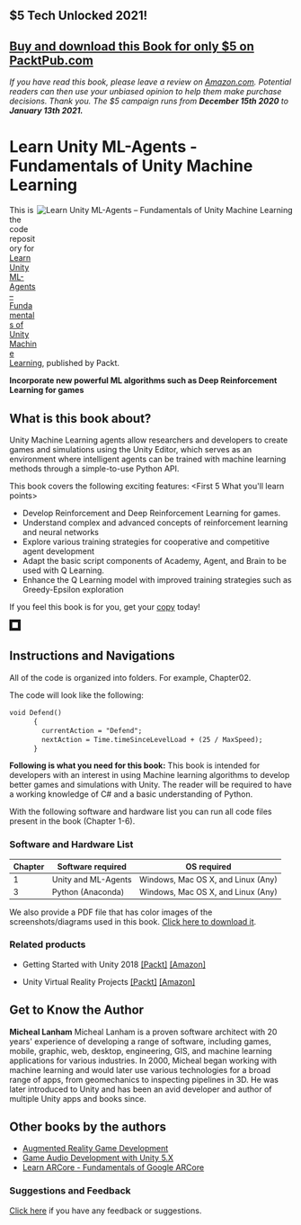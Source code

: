 ## $5 Tech Unlocked 2021!
[Buy and download this Book for only $5 on PacktPub.com](https://www.packtpub.com/product/learn-unity-ml-agents-fundamentals-of-unity-machine-learning/9781789138139)
-----
*If you have read this book, please leave a review on [Amazon.com](https://www.amazon.com/gp/product/1789138132).     Potential readers can then use your unbiased opinion to help them make purchase decisions. Thank you. The $5 campaign         runs from __December 15th 2020__ to __January 13th 2021.__*

# Learn Unity ML-Agents - Fundamentals of Unity Machine Learning

<a href="https://www.packtpub.com/game-development/learn-unity-ml-agents-%E2%80%93-fundamentals-unity-machine-learning?utm_source=github&utm_medium=repository&utm_campaign=9781789138139"><img src="https://d1ldz4te4covpm.cloudfront.net/sites/default/files/imagecache/ppv4_main_book_cover/B10576.png" alt="Learn Unity ML-Agents – Fundamentals of Unity Machine Learning" height="256px" align="right"></a>

This is the code repository for [Learn Unity ML-Agents – Fundamentals of Unity Machine Learning](https://www.packtpub.com/game-development/learn-unity-ml-agents-%E2%80%93-fundamentals-unity-machine-learning?utm_source=github&utm_medium=repository&utm_campaign=9781789138139), published by Packt.

**Incorporate new powerful ML algorithms such as Deep Reinforcement Learning for games**

## What is this book about?
Unity Machine Learning agents allow researchers and developers to create games and simulations using the Unity Editor, which serves as an environment where intelligent agents can be trained with machine learning methods through a simple-to-use Python API.

This book covers the following exciting features: <First 5 What you'll learn points>
* Develop Reinforcement and Deep Reinforcement Learning for games.
* Understand complex and advanced concepts of reinforcement learning and neural networks
* Explore various training strategies for cooperative and competitive agent development
* Adapt the basic script components of Academy, Agent, and Brain to be used with Q Learning.
* Enhance the Q Learning model with improved training strategies such as Greedy-Epsilon exploration

If you feel this book is for you, get your [copy](https://www.amazon.com/dp/1789138132) today!

<a href="https://www.packtpub.com/?utm_source=github&utm_medium=banner&utm_campaign=GitHubBanner"><img src="https://raw.githubusercontent.com/PacktPublishing/GitHub/master/GitHub.png" 
alt="https://www.packtpub.com/" border="5" /></a>


## Instructions and Navigations
All of the code is organized into folders. For example, Chapter02.

The code will look like the following:
```
void Defend()
      {
        currentAction = "Defend";
        nextAction = Time.timeSinceLevelLoad + (25 / MaxSpeed);
      }
```

**Following is what you need for this book:**
This book is intended for developers with an interest in using Machine learning algorithms to develop better games and simulations with Unity. 
The reader will be required to have a working knowledge of C# and a basic understanding of Python.

With the following software and hardware list you can run all code files present in the book (Chapter 1-6).

### Software and Hardware List

| Chapter  | Software required                   | OS required                        |
| -------- | ------------------------------------| -----------------------------------|
| 1        | Unity and ML-Agents                 | Windows, Mac OS X, and Linux (Any) |
| 3        | Python (Anaconda)                   | Windows, Mac OS X, and Linux (Any) |



We also provide a PDF file that has color images of the screenshots/diagrams used in this book. [Click here to download it](https://www.packtpub.com/sites/default/files/downloads/LearnUnityMLAgentsFundamentalsofUnityMachineLearning_ColorImages.pdf).

### Related products <Paste books from the Other books you may enjoy section>
* Getting Started with Unity 2018 [[Packt]](https://www.packtpub.com/game-development/getting-started-unity-2018-third-edition?utm_source=github&utm_medium=repository&utm_campaign=9781788830102) [[Amazon]](https://www.amazon.com/dp/1788830105)

* Unity Virtual Reality Projects [[Packt]](https://www.packtpub.com/game-development/unity-virtual-reality-projects-second-edition?utm_source=github&utm_medium=repository&utm_campaign=9781788478809) [[Amazon]](https://www.amazon.com/dp/1788478800)

## Get to Know the Author
**Micheal Lanham**
Micheal Lanham is a proven software architect with 20 years' experience of developing a range of software, including games, mobile, graphic, web, desktop, engineering, GIS, and machine learning applications for various industries. In 2000, Micheal began working with machine learning and would later use various technologies for a broad range of apps, from geomechanics to inspecting pipelines in 3D. He was later introduced to Unity and has been an avid developer and author of multiple Unity apps and books since.


## Other books by the authors
* [Augmented Reality Game Development](https://www.packtpub.com/application-development/augmented-reality-game-development?utm_source=github&utm_medium=repository&utm_campaign=9781787122888)
* [Game Audio Development with Unity 5.X](https://www.packtpub.com/game-development/game-audio-development-unity-5x?utm_source=github&utm_medium=repository&utm_campaign=9781787286450)
* [Learn ARCore - Fundamentals of Google ARCore](https://www.packtpub.com/application-development/learn-arcore-fundamentals-google-arcore?utm_source=github&utm_medium=repository&utm_campaign=9781788830409)

### Suggestions and Feedback
[Click here](https://docs.google.com/forms/d/e/1FAIpQLSdy7dATC6QmEL81FIUuymZ0Wy9vH1jHkvpY57OiMeKGqib_Ow/viewform) if you have any feedback or suggestions.
